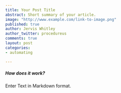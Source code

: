 ```yaml
---
title: Your Post Title
abstract: Short summary of your article.
image: "http://www.example.com/link-to-image.png"
published: true
author: Jervis Whitley
author_twitter: procedureus
comments: true
layout: post
categories:
- automating

---
```


##### How does it work?

Enter Text in Markdown format.